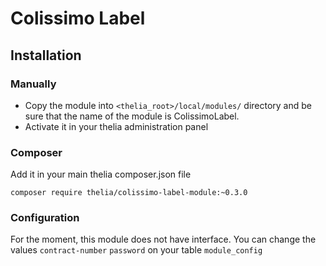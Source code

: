 # Colissimo Label

## Installation

### Manually

* Copy the module into ```<thelia_root>/local/modules/``` directory and be sure that the name of the module is ColissimoLabel.
* Activate it in your thelia administration panel

### Composer

Add it in your main thelia composer.json file

```
composer require thelia/colissimo-label-module:~0.3.0
```

### Configuration

For the moment, this module does not have interface.
You can change the values `contract-number` `password` on your table `module_config`

